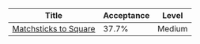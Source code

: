 | Title                                                                        | Acceptance   | Level   |
|------------------------------------------------------------------------------|--------------|---------|
| [Matchsticks to Square](https://leetcode.com/problems/matchsticks-to-square) | 37.7%        | Medium  |